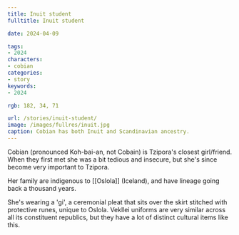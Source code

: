 ```yaml
---
title: Inuit student
fulltitle: Inuit student

date: 2024-04-09

tags:
- 2024
characters:
- cobian
categories:
- story
keywords:
- 2024

rgb: 182, 34, 71

url: /stories/inuit-student/
image: /images/fullres/inuit.jpg
caption: Cobian has both Inuit and Scandinavian ancestry.
---
```

Cobian (pronounced Koh-bai-an, not Cobain) is Tzipora's closest girl/friend. When they first met she was a bit tedious and insecure, but she's since become very important to Tzipora.

Her family are indigenous to [[Oslola]] (Iceland), and have lineage going back a thousand years.

She's wearing a 'gi', a ceremonial pleat that sits over the skirt stitched with protective runes, unique to Oslola. Vekllei uniforms are very similar across all its constituent republics, but they have a lot of distinct cultural items like this.